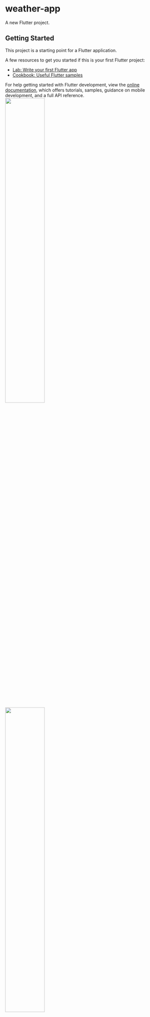 # weather-app

A new Flutter project.

## Getting Started

This project is a starting point for a Flutter application.

A few resources to get you started if this is your first Flutter project:

- [Lab: Write your first Flutter app](https://docs.flutter.dev/get-started/codelab)
- [Cookbook: Useful Flutter samples](https://docs.flutter.dev/cookbook)

For help getting started with Flutter development, view the
[online documentation](https://docs.flutter.dev/), which offers tutorials,
samples, guidance on mobile development, and a full API reference.
<img src="https://github.com/jazzmin24/weather-app/assets/127853099/f1429a58-63aa-4da1-b016-42ff7a56cbd8" width="50%">
<img src="https://github.com/jazzmin24/weather-app/assets/127853099/b564418d-70ce-4bad-9de1-eef9944b898c" width="50%">
<img src="https://github.com/jazzmin24/weather-app/assets/127853099/f416bcf5-f235-4785-b3e4-5c66900aa03d" width="50%">
<img src="https://github.com/jazzmin24/weather-app/assets/127853099/c2a95a59-8aa2-464f-90db-c125bfb51015" width="50%">

